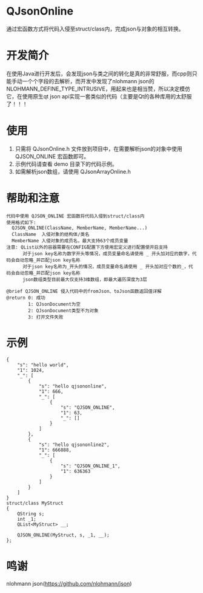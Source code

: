 # QJsonOnline
通过宏函数方式将代码入侵至struct/class内，完成json与对象的相互转换。

# 开发简介
在使用Java进行开发后，会发现json与类之间的转化是真的非常舒服，而cpp则只能手动一个个字段的去解析，而开发中发现了nlohmann json的NLOHMANN_DEFINE_TYPE_INTRUSIVE，用起来也是相当赞，所以决定模仿它，在使用原生qt json api实现一套类似的代码（主要是Qt的各种库用的太舒服了！！！

# 使用
1. 只需将 QJsonOnline.h 文件放到项目中，在需要解析json的对象中使用 QJSON_ONLINE 宏函数即可。
2. 示例代码请查看 demo 目录下的代码示例。
3. 如需解析json数组，请使用 QJsonArrayOnline.h

# 帮助和注意
```
代码中使用 QJSON_ONLINE 宏函数将代码入侵到struct/class内
使用格式如下:
  QJSON_ONLINE(ClassName, MemberName, MemberName...)
  ClassName  入侵对象的结构体/类名
  MemberName 入侵对象的成员名，最大支持63个成员变量
注意: QList以外的容器需要在CONFIG配置下方使用宏定义进行配置使开启支持
      对于json key名称为数字开头等情况，成员变量命名请使用 _ 开头加对应的数字，代码会自动忽略_并匹配json key名称
      对于json key名称为_开头的情况，成员变量命名请使用 _ 开头加对应个数的_，代码会自动忽略_并匹配json key名称
      json数组类型目前最大仅支持3维数组，即最大遍历深度为3层

@brief QJSON_ONLINE 侵入代码中的fromJson、toJson函数返回值详解
@return 0: 成功
        1: QJsonDocument为空
        2: QJsonDocument类型不为对象
        3: 打开文件失败
```

# 示例
```
{
    "s": "hello world",
    "1": 1024,
    "_": [
        {
            "s": "hello qjsononline",
            "1": 666,
            "_": [
                {
                    "s": "QJSON_ONLINE",
                    "1": 63,
                    "_": []
                }
            ]
        },
        {
            "s": "hello qjsononline2",
            "1": 666888,
            "_": [
                {
                    "s": "QJSON_ONLINE_1",
                    "1": 636363
                }
            ]
        }
    ]
}
struct/class MyStruct
{
    QString s;
    int _1;
    QList<MyStruct> __;

    QJSON_ONLINE(MyStruct, s, _1, __);
};
```


# 鸣谢
nlohmann json(https://github.com/nlohmann/json)
